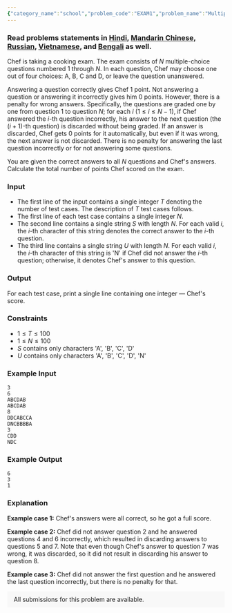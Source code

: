 ```yaml
---
{"category_name":"school","problem_code":"EXAM1","problem_name":"Multiple Choice Exam","problemComponents":{"constraints":"","constraintsState":false,"subtasks":"","subtasksState":false,"inputFormat":"","inputFormatState":false,"outputFormat":"","outputFormatState":false,"sampleTestCases":{"0":{"id":1,"input":"3\r\n6\r\nABCDAB\r\nABCDAB\r\n8\r\nDDCABCCA\r\nDNCBBBBA\r\n3\r\nCDD\r\nNDC","output":"6\r\n3\r\n1","explanation":"**Example case 1:** Chef\u0027s answers were all correct, so he got a full score.\r\n\r\n**Example case 2:** Chef did not answer question $2$ and he answered questions $4$ and $6$ incorrectly, which resulted in discarding answers to questions $5$ and $7$. Note that even though Chef\u0027s answer to question $7$ was wrong, it was discarded, so it did not result in discarding his answer to question $8$.\r\n\r\n**Example case 3:** Chef did not answer the first question and he answered the last question incorrectly, but there is no penalty for that.","isDeleted":false}}},"video_editorial_url":"https://youtu.be/8WdjfFRCbM4","languages_supported":{"0":"CPP14","1":"C","2":"JAVA","3":"PYTH 3.6","4":"PYTH","5":"PYP3","6":"CS2","7":"ADA","8":"PYPY","9":"TEXT","10":"PAS fpc","11":"NODEJS","12":"RUBY","13":"PHP","14":"GO","15":"HASK","16":"TCL","17":"PERL","18":"SCALA","19":"LUA","20":"kotlin","21":"BASH","22":"JS","23":"LISP sbcl","24":"rust","25":"PAS gpc","26":"BF","27":"CLOJ","28":"R","29":"D","30":"CAML","31":"FORT","32":"ASM","33":"swift","34":"FS","35":"WSPC","36":"LISP clisp","37":"SCM guile","38":"PERL6","39":"ERL","40":"CLPS","41":"ICK","42":"NICE","43":"PRLG","44":"ICON","45":"COB","46":"SCM chicken","47":"PIKE","48":"SCM qobi","49":"ST","50":"NEM"},"max_timelimit":1,"source_sizelimit":50000,"problem_author":"kingofnumbers","problem_tester":"","date_added":"18-06-2019","tags":{"0":"cook","1":"cook107","2":"kingofnumbers"},"problem_difficulty_level":"Simple","best_tag":"","editorial_url":"https://discuss.codechef.com/problems/EXAM1","time":{"view_start_date":1561314600,"submit_start_date":1561314600,"visible_start_date":1561314600,"end_date":1735669800},"is_direct_submittable":false,"problemDiscussURL":"https://discuss.codechef.com/search?q=EXAM1","is_proctored":false,"visitedContests":{},"layout":"problem"}
---
```

### Read problems statements in [Hindi](https://www.codechef.com/download/translated/COOK107/hindi/EXAM1.pdf), [Mandarin Chinese](https://www.codechef.com/download/translated/COOK107/mandarin/EXAM1.pdf), [Russian](https://www.codechef.com/download/translated/COOK107/russian/EXAM1.pdf), [Vietnamese](https://www.codechef.com/download/translated/COOK107/vietnamese/EXAM1.pdf), and [Bengali](https://www.codechef.com/download/translated/COOK107/bengali/EXAM1.pdf) as well.

Chef is taking a cooking exam. The exam consists of $N$ multiple-choice questions numbered $1$ through $N$. In each question, Chef may choose one out of four choices: A, B, C and D, or leave the question unanswered.

Answering a question correctly gives Chef $1$ point. Not answering a question or answering it incorrectly gives him $0$ points. However, there is a penalty for wrong answers. Specifically, the questions are graded one by one from question $1$ to question $N$; for each $i$ ($1 \le i \le N-1$), if Chef answered the $i$-th question incorrectly, his answer to the next question (the $(i+1)$-th question) is discarded without being graded. If an answer is discarded, Chef gets $0$ points for it automatically, but even if it was wrong, the next answer is not discarded. There is no penalty for answering the last question incorrectly or for not answering some questions.

You are given the correct answers to all $N$ questions and Chef's answers. Calculate the total number of points Chef scored on the exam.

### Input
- The first line of the input contains a single integer $T$ denoting the number of test cases. The description of $T$ test cases follows.
- The first line of each test case contains a single integer $N$.
- The second line contains a single string $S$ with length $N$. For each valid $i$, the $i$-th character of this string denotes the correct answer to the $i$-th question.
- The third line contains a single string $U$ with length $N$. For each valid $i$, the $i$-th character of this string is 'N' if Chef did not answer the $i$-th question; otherwise, it denotes Chef's answer to this question.

### Output
For each test case, print a single line containing one integer — Chef's score.

### Constraints 
- $1 \le T \le 100$
- $1 \le N \le 100$
- $S$ contains only characters 'A', 'B', 'C', 'D'
- $U$ contains only characters 'A', 'B', 'C', 'D', 'N'

### Example Input
```
3
6
ABCDAB
ABCDAB
8
DDCABCCA
DNCBBBBA
3
CDD
NDC
```

### Example Output
```
6
3
1
```

### Explanation
**Example case 1:** Chef's answers were all correct, so he got a full score.

**Example case 2:** Chef did not answer question $2$ and he answered questions $4$ and $6$ incorrectly, which resulted in discarding answers to questions $5$ and $7$. Note that even though Chef's answer to question $7$ was wrong, it was discarded, so it did not result in discarding his answer to question $8$.

**Example case 3:** Chef did not answer the first question and he answered the last question incorrectly, but there is no penalty for that.

<aside style='background: #f8f8f8;padding: 10px 15px;'><div>All submissions for this problem are available.</div></aside>